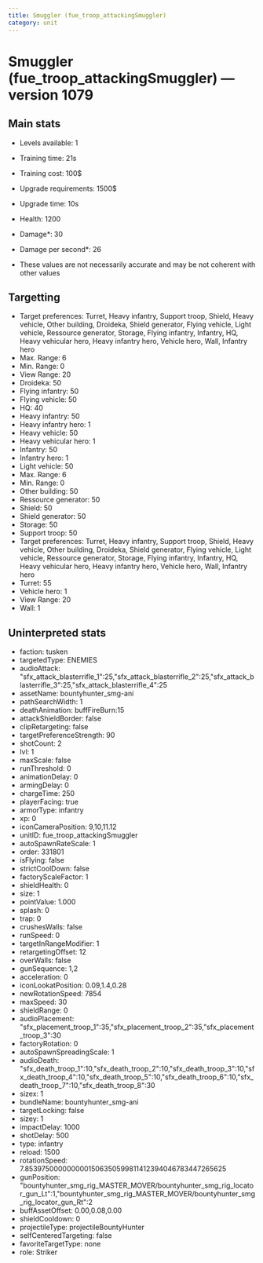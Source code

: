 ```yaml
---
title: Smuggler (fue_troop_attackingSmuggler)
category: unit
---
```


# Smuggler (fue_troop_attackingSmuggler) — version 1079

## Main stats

  * Levels available: 1
  * Training time: 21s
  * Training cost: 100$
  * Upgrade requirements: 1500$
  * Upgrade time: 10s
  * Health: 1200
  * Damage*: 30
  * Damage per second*: 26

* These values are not necessarily accurate and may be not coherent with other values

## Targetting

  * Target preferences: Turret, Heavy infantry, Support troop, Shield, Heavy vehicle, Other building, Droideka, Shield generator, Flying vehicle, Light vehicle, Ressource generator, Storage, Flying infantry, Infantry, HQ, Heavy vehicular hero, Heavy infantry hero, Vehicle hero, Wall, Infantry hero
  * Max. Range: 6
  * Min. Range: 0
  * View Range: 20
  * Droideka: 50
  * Flying infantry: 50
  * Flying vehicle: 50
  * HQ: 40
  * Heavy infantry: 50
  * Heavy infantry hero: 1
  * Heavy vehicle: 50
  * Heavy vehicular hero: 1
  * Infantry: 50
  * Infantry hero: 1
  * Light vehicle: 50
  * Max. Range: 6
  * Min. Range: 0
  * Other building: 50
  * Ressource generator: 50
  * Shield: 50
  * Shield generator: 50
  * Storage: 50
  * Support troop: 50
  * Target preferences: Turret, Heavy infantry, Support troop, Shield, Heavy vehicle, Other building, Droideka, Shield generator, Flying vehicle, Light vehicle, Ressource generator, Storage, Flying infantry, Infantry, HQ, Heavy vehicular hero, Heavy infantry hero, Vehicle hero, Wall, Infantry hero
  * Turret: 55
  * Vehicle hero: 1
  * View Range: 20
  * Wall: 1

## Uninterpreted stats

  * faction: tusken
  * targetedType: ENEMIES
  * audioAttack: "sfx_attack_blasterrifle_1":25,"sfx_attack_blasterrifle_2":25,"sfx_attack_blasterrifle_3":25,"sfx_attack_blasterrifle_4":25
  * assetName: bountyhunter_smg-ani
  * pathSearchWidth: 1
  * deathAnimation: buffFireBurn:15
  * attackShieldBorder: false
  * clipRetargeting: false
  * targetPreferenceStrength: 90
  * shotCount: 2
  * lvl: 1
  * maxScale: false
  * runThreshold: 0
  * animationDelay: 0
  * armingDelay: 0
  * chargeTime: 250
  * playerFacing: true
  * armorType: infantry
  * xp: 0
  * iconCameraPosition: 9,10,11.12
  * unitID: fue_troop_attackingSmuggler
  * autoSpawnRateScale: 1
  * order: 331801
  * isFlying: false
  * strictCoolDown: false
  * factoryScaleFactor: 1
  * shieldHealth: 0
  * size: 1
  * pointValue: 1.000
  * splash: 0
  * trap: 0
  * crushesWalls: false
  * runSpeed: 0
  * targetInRangeModifier: 1
  * retargetingOffset: 12
  * overWalls: false
  * gunSequence: 1,2
  * acceleration: 0
  * iconLookatPosition: 0.09,1.4,0.28
  * newRotationSpeed: 7854
  * maxSpeed: 30
  * shieldRange: 0
  * audioPlacement: "sfx_placement_troop_1":35,"sfx_placement_troop_2":35,"sfx_placement_troop_3":30
  * factoryRotation: 0
  * autoSpawnSpreadingScale: 1
  * audioDeath: "sfx_death_troop_1":10,"sfx_death_troop_2":10,"sfx_death_troop_3":10,"sfx_death_troop_4":10,"sfx_death_troop_5":10,"sfx_death_troop_6":10,"sfx_death_troop_7":10,"sfx_death_troop_8":30
  * sizex: 1
  * bundleName: bountyhunter_smg-ani
  * targetLocking: false
  * sizey: 1
  * impactDelay: 1000
  * shotDelay: 500
  * type: infantry
  * reload: 1500
  * rotationSpeed: 7.8539750000000001506350599811412394046783447265625
  * gunPosition: "bountyhunter_smg_rig_MASTER_MOVER/bountyhunter_smg_rig_locator_gun_Lt":1,"bountyhunter_smg_rig_MASTER_MOVER/bountyhunter_smg_rig_locator_gun_Rt":2
  * buffAssetOffset: 0.00,0.08,0.00
  * shieldCooldown: 0
  * projectileType: projectileBountyHunter
  * selfCenteredTargeting: false
  * favoriteTargetType: none
  * role: Striker

